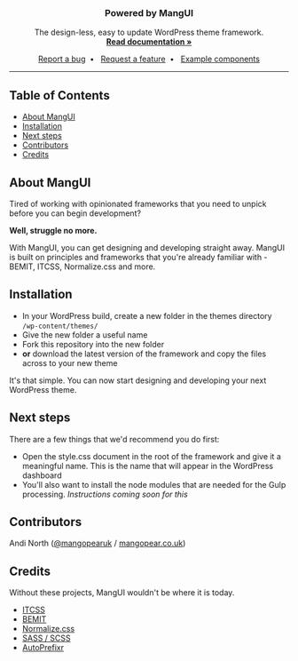 <p align="center">
  <a href="https://ui.mangopear.co.uk/">
    <img src="https://mangopear.co.uk/ui/mangui-logo.jpg" alt="">
  </a>
</p>


<h3 align="center">
  Powered by MangUI
</h3>


<p align="center">
  The design-less, easy to update WordPress theme framework.
  <br>
  <a href="https://ui.mangopear.co.uk/docs/"><strong>Read documentation &raquo;</strong></a>
</p>


<p align="center">
  <a href="https://github.com/MangopearUK/mangopear-core/issues/new">Report a bug</a>&nbsp;&nbsp;&bull;&nbsp;&nbsp;
  <a href="https://github.com/MangopearUK/mangopear-core/issues/new?label=Enhancement">Request a feature</a>&nbsp;&nbsp;&bull;&nbsp;&nbsp;
  <a href="https://ui.mangopear.co.uk/examples/">Example components</a>
</p>


-----


## Table of Contents

- [About MangUI](#about-mangui)
- [Installation](#installation)
- [Next steps](#next-steps)
- [Contributors](#contributors)
- [Credits](#credits)


## About MangUI

Tired of working with opinionated frameworks that you need to unpick before you can begin development?

**Well, struggle no more.**

With MangUI, you can get designing and developing straight away. MangUI is built on principles and frameworks that you're already familiar with - BEMIT, ITCSS, Normalize.css and more.

## Installation

* In your WordPress build, create a new folder in the themes directory `/wp-content/themes/`
* Give the new folder a useful name
* Fork this repository into the new folder
* **or** download the latest version of the framework and copy the files across to your new theme

It's that simple. You can now start designing and developing your next WordPress theme.

## Next steps

There are a few things that we'd recommend you do first:

* Open the style.css document in the root of the framework and give it a meaningful name. This is the name that will appear in the WordPress dashboard
* You'll also want to install the node modules that are needed for the Gulp processing. *Instructions coming soon for this*

## Contributors

Andi North ([@mangopearuk](https://twitter.com/MangopearUK) / [mangopear.co.uk](https://mangopear.co.uk))

## Credits

Without these projects, MangUI wouldn't be where it is today.

* [ITCSS](https://github.com/itcss)
* [BEMIT](http://csswizardry.com/2015/08/bemit-taking-the-bem-naming-convention-a-step-further/)
* [Normalize.css](http://necolas.github.com/normalize.css)
* [SASS / SCSS](http://sass-lang.com/)
* [AutoPrefixr](https://github.com/ai/autoprefixer)